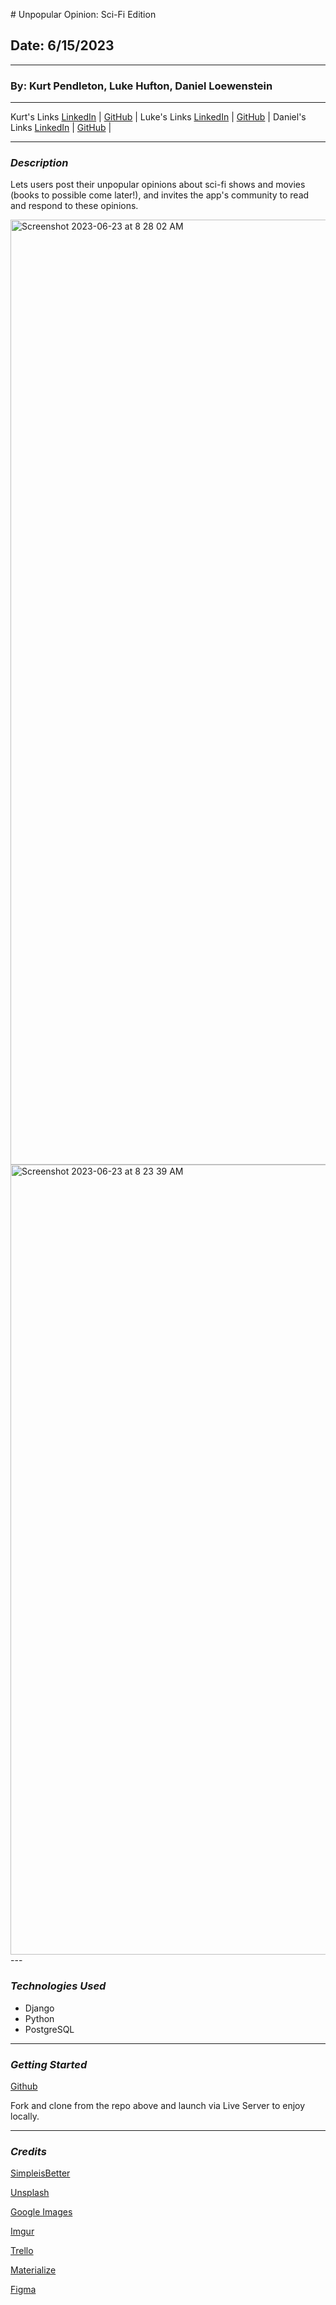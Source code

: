 [](url)# Unpopular Opinion: Sci-Fi Edition

## Date: 6/15/2023

---

### By: Kurt Pendleton, Luke Hufton, Daniel Loewenstein

---

Kurt's Links [LinkedIn](https://www.linkedin.com/in/kurt-pendleton-20b936269/) | [GitHub](https://github.com/kujo8p) |
Luke's Links [LinkedIn](https://www.linkedin.com/in/luke-hufton/) | [GitHub](https://github.com/ProPip23) |
Daniel's Links [LinkedIn](https://www.linkedin.com/in/daniel-z-loewenstein/) | [GitHub](https://github.com/loewenst) |

---

### _Description_

Lets users post their unpopular opinions about sci-fi shows and movies (books to possible come later!), and invites the app's community to read and respond to these opinions.

<img width="1512" alt="Screenshot 2023-06-23 at 8 28 02 AM" src="https://github.com/kujo8p/unpopular-opinion/assets/128774836/d4e9c84a-25ee-4f29-af3d-fecfcc1ca231">

<img width="1264" alt="Screenshot 2023-06-23 at 8 23 39 AM" src="https://github.com/kujo8p/unpopular-opinion/assets/128774836/ca6ef4d1-2c63-463e-bfb3-1fc379491c97">
---

### _Technologies Used_

- Django
- Python
- PostgreSQL

---

### _Getting Started_

[Github](https://github.com/kujo8p/unpopular-opinion)

Fork and clone from the repo above and launch via Live Server to enjoy locally.

---

### _Credits_

[SimpleisBetter](https://simpleisbetterthancomplex.com/tutorial/2018/01/29/how-to-implement-dependent-or-chained-dropdown-list-with-django.html)

[Unsplash](https://unsplash.com/)

[Google Images](https://images.google.com/)

[Imgur](https://imgur.com/)

[Trello](https://trello.com)

[Materialize](https://materializecss.com/)

[Figma](https://www.figma.com/file/wSIyTLNJdd35kVpZebctes/Untitled?type=design&node-id=0-1&mode=design&t=77DpDZLvwKP0LSYk-0)

